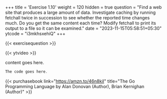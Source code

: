 +++
title = 'Exercise 1.10'
weight = 120
hidden = true
question = "Find a web site that produces a large amount of data. Investigate caching by running fetchall twice in succession to see whether the reported time changes much. Do you get the same content each time? Modify fetchall to print its output to a file so it can be examined."
date = "2023-11-15T05:58:51+05:30"
ytcode = "i3mkhsxehiQ"
+++


{{< exercisequestion >}}

{{< ytvideo >}}

content goes here.

```go
The code goes here.
```

{{< purchasebook link="https://amzn.to/46n8kiI" title="The Go Programming Language by Alan Donovan (Author), Brian Kernighan (Author)" >}}
